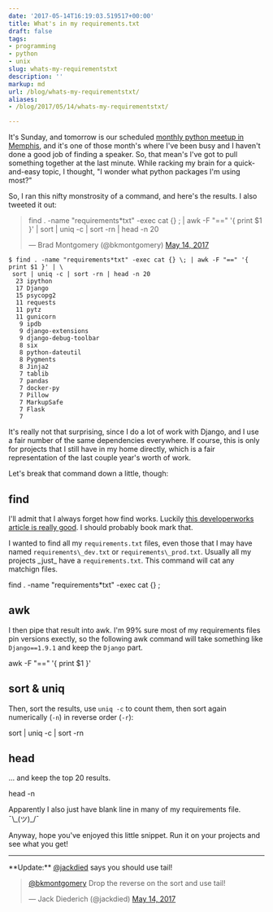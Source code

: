 ```yaml
---
date: '2017-05-14T16:19:03.519517+00:00'
title: What's in my requirements.txt
draft: false
tags:
- programming
- python
- unix
slug: whats-my-requirementstxt
description: ''
markup: md
url: /blog/whats-my-requirementstxt/
aliases:
- /blog/2017/05/14/whats-my-requirementstxt/

---
```


It's Sunday, and tomorrow is our scheduled [monthly python meetup in Memphis](http://www.mempy.org/), and it's one of those month's where I've been busy and I haven't done a good job of finding a speaker. So, that mean's I've got to pull something together at the last minute. While racking my brain for a quick-and-easy topic, I thought, "I wonder what python packages I'm using most?"

So, I ran this nifty monstrosity of a command, and here's the results. I also tweeted it out:


> find . -name "requirements\*txt" -exec cat {} \; | awk -F "==" '{ print $1 }' | sort | uniq -c | sort -rn | head -n 20
> 
> — Brad Montgomery (@bkmontgomery) [May 14, 2017](https://twitter.com/bkmontgomery/status/863777050594869248)




```
$ find . -name "requirements*txt" -exec cat {} \; | awk -F "==" '{ print $1 }' | \
 sort | uniq -c | sort -rn | head -n 20
  23 ipython
  17 Django
  15 psycopg2
  11 requests
  11 pytz
  11 gunicorn
   9 ipdb
   9 django-extensions
   9 django-debug-toolbar
   8 six
   8 python-dateutil
   8 Pygments
   8 Jinja2
   7 tablib
   7 pandas
   7 docker-py
   7 Pillow
   7 MarkupSafe
   7 Flask
   7
```


It's really not that surprising, since I do a lot of work with Django, and I use a fair number of the same dependencies everywhere. If course, this is only for projects that I still have in my home directly, which is a fair representation of the last couple year's worth of work.

Let's break that command down a little, though:

## find

I'll admit that I always forget how find works. Luckily [this developerworks article is really good](https://www.ibm.com/developerworks/aix/library/au-unix-find.html). I should probably book mark that.

I wanted to find all my `requirements.txt` files, even those that I may have named `requirements\_dev.txt` or `requirements\_prod.txt`. Usually all my projects \_just\_ have a `requirements.txt`. This command will cat any matchign files.

 find . -name "requirements\*txt" -exec cat {} \; 

## awk

I then pipe that result into awk. I'm 99% sure most of my requirements files pin versions exectly, so the following awk command will take something like `Django==1.9.1` and keep the `Django` part.

 awk -F "==" '{ print $1 }'

## sort & uniq

Then, sort the results, use `uniq -c` to count them, then sort again numerically (`-n`) in reverse order (`-r`):

 sort | uniq -c | sort -rn


## head

... and keep the top 20 results.

 head -n

Apparently I also just have blank line in many of my requirements file. ¯\\_(ツ)\_/¯

Anyway, hope you've enjoyed this little snippet. Run it on your projects and see what you get!

----

\*\*Update:\*\* [@jackdied](https://twitter.com/jackdied) says you should use tail!


> [@bkmontgomery](https://twitter.com/bkmontgomery) Drop the reverse on the sort and use tail!
> 
> — Jack Diederich (@jackdied) [May 14, 2017](https://twitter.com/jackdied/status/863781949520961537)


